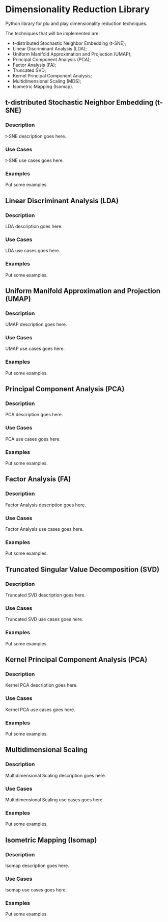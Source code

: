 # Dimensionality Reduction Library
Python library for plu and play dimensionality reduction techniques.

The techniques that will be implemented are:
* t-distributed Stochastic Neighbor Embedding (t-SNE);
* Linear Discriminant Analysis (LDA);
* Uniform Manifold Approximation and Projection (UMAP);
* Principal Component Analysis (PCA);
* Factor Analysis (FA);
* Truncated SVD;
* Kernel Principal Component Analysis;
* Multidimensional Scaling (MDS);
* Isometric Mapping (Isomap).

## t-distributed Stochastic Neighbor Embedding (t-SNE)

### Description
t-SNE description goes here.

### Use Cases
t-SNE use cases goes here.

### Examples
Put some examples.


## Linear Discriminant Analysis (LDA)

### Description
LDA description goes here.

### Use Cases
LDA use cases goes here.

### Examples
Put some examples.


## Uniform Manifold Approximation and Projection (UMAP)

### Description
UMAP description goes here.

### Use Cases
UMAP use cases goes here.

### Examples
Put some examples.


## Principal Component Analysis (PCA)

### Description
PCA description goes here.

### Use Cases
PCA use cases goes here.

### Examples
Put some examples.


## Factor Analysis (FA)

### Description
Factor Analysis description goes here.

### Use Cases
Factor Analysis use cases goes here.

### Examples
Put some examples.


## Truncated Singular Value Decomposition (SVD)

### Description
Truncated SVD description goes here.

### Use Cases
Truncated SVD use cases goes here.

### Examples
Put some examples.


## Kernel Principal Component Analysis (PCA)

### Description
Kernel PCA description goes here.

### Use Cases
Kernel PCA use cases goes here.

### Examples
Put some examples.


## Multidimensional Scaling

### Description
Multidimensional Scaling description goes here.

### Use Cases
Multidimensional Scaling use cases goes here.

### Examples
Put some examples.


## Isometric Mapping (Isomap)

### Description
Isomap description goes here.

### Use Cases
Isomap use cases goes here.

### Examples
Put some examples.